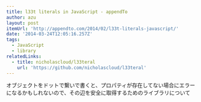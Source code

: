 ```yaml
---
title: l33t literals in JavaScript - appendTo
author: azu
layout: post
itemUrl: 'http://appendto.com/2014/02/l33t-literals-javascript/'
date: '2014-03-24T12:05:16.257Z'
tags:
  - JavaScript
  - library
relatedLinks:
  - title: nicholascloud/l33teral
    url: 'https://github.com/nicholascloud/l33teral'
---
```

オブジェクトをドットで繋いで書くと、プロパティが存在してない場合にエラーになるかもしれないので、その辺を安全に取得するためのライブラリについて
